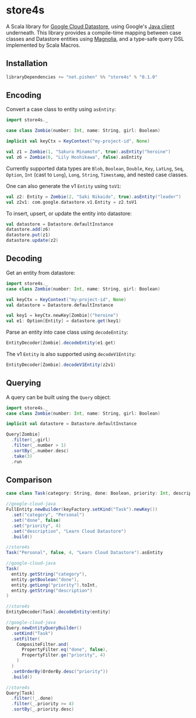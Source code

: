 # store4s

A Scala library for [Google Cloud Datastore](https://cloud.google.com/datastore), using Google's [Java client](https://github.com/googleapis/java-datastore) underneath. This library provides a compile-time mapping between case classes and Datastore entities using [Magnolia](https://github.com/propensive/magnolia), and a type-safe query DSL implemented by Scala Macros.

## Installation
```scala
libraryDependencies += "net.pishen" %% "store4s" % "0.1.0"
```

## Encoding
Convert a case class to entity using `asEntity`:
```scala
import store4s._

case class Zombie(number: Int, name: String, girl: Boolean)

implicit val keyCtx = KeyContext("my-project-id", None)

val z1 = Zombie(1, "Sakura Minamoto", true).asEntity("heroine")
val z6 = Zombie(6, "Lily Hoshikawa", false).asEntity
```
Currently supported data types are `Blob`, `Boolean`, `Double`, `Key`, `LatLng`, `Seq`, `Option`, `Int` (cast to `Long`), `Long`, `String`, `Timestamp`, and nested case classes.

One can also generate the v1 `Entity` using `toV1`:
```scala
val z2: Entity = Zombie(2, "Saki Nikaido", true).asEntity("leader")
val z2v1: com.google.datastore.v1.Entity = z2.toV1
```

To insert, upsert, or update the entity into datastore:
```scala
val datastore = Datastore.defaultInstance
datastore.add(z6)
datastore.put(z1)
datastore.update(z2)
```

## Decoding
Get an entity from datastore:
```scala
import store4s._
case class Zombie(number: Int, name: String, girl: Boolean)

val keyCtx = KeyContext("my-project-id", None)
val datastore = Datastore.defaultInstance

val key1 = keyCtx.newKey[Zombie]("heroine")
val e1: Option[Entity] = datastore.get(key1)
```

Parse an entity into case class using `decodeEntity`:
```scala
EntityDecoder[Zombie].decodeEntity(e1.get)
```

The v1 `Entity` is also supported using `decodeV1Entity`:
```scala
EntityDecoder[Zombie].decodeV1Entity(z2v1)
```

## Querying
A query can be built using the `Query` object:
```scala
import store4s._
case class Zombie(number: Int, name: String, girl: Boolean)

implicit val datastore = Datastore.defaultInstance

Query[Zombie]
  .filter(_.girl)
  .filter(_.number > 1)
  .sortBy(_.number.desc)
  .take(3)
  .run
```

## Comparison
```scala
case class Task(category: String, done: Boolean, priority: Int, description: String)

//google-cloud-java
FullEntity.newBuilder(keyFactory.setKind("Task").newKey())
  .set("category", "Personal")
  .set("done", false)
  .set("priority", 4)
  .set("description", "Learn Cloud Datastore")
  .build()

//store4s
Task("Personal", false, 4, "Learn Cloud Datastore").asEntity

//google-cloud-java
Task(
  entity.getString("category"),
  entity.getBoolean("done"),
  entity.getLong("priority").toInt,
  entity.getString("description")
)

//store4s
EntityDecoder[Task].decodeEntity(entity)

//google-cloud-java
Query.newEntityQueryBuilder()
  .setKind("Task")
  .setFilter(
    CompositeFilter.and(
      PropertyFilter.eq("done", false),
      PropertyFilter.ge("priority", 4)
    )
  )
  .setOrderBy(OrderBy.desc("priority"))
  .build()

//store4s
Query[Task]
  .filter(!_.done)
  .filter(_.priority >= 4)
  .sortBy(_.priority.desc)
```
